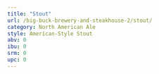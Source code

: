 ```yaml
---
title: "Stout"
url: /big-buck-brewery-and-steakhouse-2/stout/
category: North American Ale
style: American-Style Stout
abv: 0
ibu: 0
srm: 0
upc: 0
---
```


